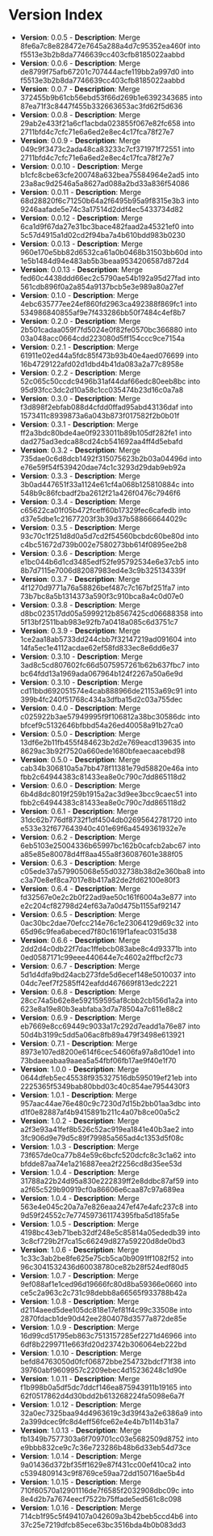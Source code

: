 # Version Index
- **Version**: 0.0.5 - **Description**: Merge 8fe6a7c8e828472e7645a288a4d7c95352ea460f into f5513e3b2b8da7746639cc403cfb8185022aabbd
- **Version**: 0.0.6 - **Description**: Merge de8799f75afb67201c707444acfe119bb2a997d0 into f5513e3b2b8da7746639cc403cfb8185022aabbd
- **Version**: 0.0.7 - **Description**: Merge 372455b9b61cb56ebd53f66d269b1e6392343685 into 87ea71f3c8447f455b332663653ac3fd62f5d636
- **Version**: 0.0.8 - **Description**: Merge 29ab2e433f21a6cf1acbda023855f067e82fc658 into 2711bfd4c7cfc71e6a6ed2e8ec4c17fca78f27e7
- **Version**: 0.0.9 - **Description**: Merge 049c9f3473c2ada48ca83233c7cf371971f72551 into 2711bfd4c7cfc71e6a6ed2e8ec4c17fca78f27e7
- **Version**: 0.0.10 - **Description**: Merge b1cfc8cbe63cfe200748a632bea75584964e2ad5 into 23a8ac9d2546a5a8627ad088a2bd33a836f54086
- **Version**: 0.0.11 - **Description**: Merge 68d28820f6c71250b64a2f6495b95a9f8315e3b3 into 9246aafade5e74c3a17514d2ddf4ec5433734d82
- **Version**: 0.0.12 - **Description**: Merge 6ca1d9f67da27e31bc3bace482faad2a45321ef0 into 5c57d4915a1d02cd2f94ba7a4b610bdd983b0230
- **Version**: 0.0.13 - **Description**: Merge 960e170e5bb82d6532ca61a0b0468b31503bb60d into 1e5b1484d94e483ab5b3beaa9534206587d872d4
- **Version**: 0.0.13 - **Description**: Merge fed60c4438ddd66ec2c5790ae54b192a95d27fad into 561cdb896f0a2a854a9137bcb5e3e989a80a27ef
- **Version**: 0.1.0 - **Description**: Merge 4ebc635777ee24ef860fd2963ca492388f869fc1 into 534986840855af9e7f433286bb50f7484c4ef8b7
- **Version**: 0.2.0 - **Description**: Merge 2b501cadaa059f7fd5024e0f82fe0570bc366880 into 03a048acc0664cdd223080d5ff154ccc9ce7154a
- **Version**: 0.2.1 - **Description**: Merge 61911e02ed44a5fdc85f473b93b40e4aed076699 into 16b4729122afd02d1dbd4b41da083a2a77c8958e
- **Version**: 0.2.2 - **Description**: Merge 52c065c50ccdc9496b31af44daf66edc80eeb8bc into 95d93fcc3dc2d10a58c1cc035474b23d16c0a7a8
- **Version**: 0.3.0 - **Description**: Merge f3d898f2ebfab088d4cfdd0ffad95abd43136daf into 1573411c8939873a6a043b873f017582f2b0b01f
- **Version**: 0.3.1 - **Description**: Merge ff2a3bdc80bde4ae0f9233011b89b105df282fe1 into dad275ad3edca88cd24cb541692aa4ff4d5ebafd
- **Version**: 0.3.2 - **Description**: Merge 735dae0c6d8dcb1492f315075623b2b03a04496d into e76e59f54f539420dae74c1c3293d29dab9eb92a
- **Version**: 0.3.3 - **Description**: Merge 3b0ad447651f33a1124e61cf4a068b125810884c into 548b9c86fcbadf2ba2612f21a426f0476c7946f6
- **Version**: 0.3.4 - **Description**: Merge c65622ca01f05b472fceff60b17329fec6cafedb into d37e5dbe1c21677203f3b39d37b588666644029c
- **Version**: 0.3.5 - **Description**: Merge 93c70c1f251d8d0a5d7cd2f54560bcbdc60be80d into c4bc51672d739b002e7580273bb614f0895ee2b8
- **Version**: 0.3.6 - **Description**: Merge e1bc044b6d1cd3485edf52fe95792534e6e37cb5 into 8b7d7115e7006d82087983ed4e3c9b325134339f
- **Version**: 0.3.7 - **Description**: Merge 4f1270d9771a76a58826bef487c7c167bf251fa7 into 73b7bc8a5b1314373a590f3c910bca8a4c0d07e0
- **Version**: 0.3.8 - **Description**: Merge d8bc023517dd05a5999212b8567425cd06688358 into 5f13bf2511bab983e92fb7a0418a085c6d3751c7
- **Version**: 0.3.9 - **Description**: Merge 1ce2aa18ab5733dd244cbb7f32147219ad091604 into 14fa5ec1e4112acdae62ef58fd833ec8e6dd6e37
- **Version**: 0.3.10 - **Description**: Merge 3ad8c5cd807602fc66d5075957261b62b637fbc7 into bc64fdd13a1969ada067964b124f2267a50a6e9d
- **Version**: 0.3.10 - **Description**: Merge cd11bbd692051574e4cab888966de21153a69c91 into 399b4fc240f51768c434a3dfba15d2c03a755dec
- **Version**: 0.4.0 - **Description**: Merge c025922b3ae57949995f9f106812a38bc30586dc into bfcef9c5132646bfbbd54a26ed40058a91b27ca0
- **Version**: 0.5.0 - **Description**: Merge 13df6e2b11fb455f484623b2d2e769eacd139635 into 8629ac3b92f7520a660ede1680bfeaecaacebd98
- **Version**: 0.5.0 - **Description**: Merge cab34b306810a5a7bb478f11381e79d58820e46a into fbb2c64944383c81433ea8e0c790c7dd865118d2
- **Version**: 0.6.0 - **Description**: Merge 6b4d8dc8019f259b1915a2ac3d9ee3bcc9caec51 into fbb2c64944383c81433ea8e0c790c7dd865118d2
- **Version**: 0.6.1 - **Description**: Merge 31dc62b776df8732f1df4504db02695642781720 into e533e32f677643940c401e69f6a4549361932e7e
- **Version**: 0.6.2 - **Description**: Merge 6eb5103e25004336b65997bc162b0cafcb2abc67 into a85e85e80078d4ff8aa455a8f36087601e388f05
- **Version**: 0.6.3 - **Description**: Merge c05ede37a579905068e55d032738b38d2e360ba8 into c3a70e8ef8ca7017e8b417a82de2fd62100e80f3
- **Version**: 0.6.4 - **Description**: Merge fd32567e0e2c2b0f22ad9ae50c161f6004a3e877 into e2c204cf82798d24ef63a7a0d475b1155af92147
- **Version**: 0.6.5 - **Description**: Merge 0ac30bc2dae70efcc214e76c1e23064129d69c32 into 65d96c9fea6abeced7f80c1619f1afeac0315d38
- **Version**: 0.6.6 - **Description**: Merge 2dd2d4c0db22f7dac1ffebcb083abe8c4d93371b into 0ed0587171c99eee440644e7c4602a2ffbcf2c73
- **Version**: 0.6.7 - **Description**: Merge 5d1d4dfa9bd24acb273fde5d6ecef148e5010037 into 04dc7eef7f2585ff42eafdd467669f813edc2221
- **Version**: 0.6.8 - **Description**: Merge 28cc74a5b62e8e592159595af8cbb2cb156d1a2a into 623e8a19e80b3eabfaba3d7a78504a7c611e88c2
- **Version**: 0.6.9 - **Description**: Merge eb7669e8cc69449c9033a17c292d7eadd1a76e87 into 50d4b3199c5dd5a06ac8fb89a479f3498e613921
- **Version**: 0.7.1 - **Description**: Merge 8973e107ed8200e614f6cec54606fa97a8d10de1 into 73bdaeeabaa9aaea5a54fbf06fb17ae9f40e1f70
- **Version**: 1.0.0 - **Description**: Merge 0644dfeb5ec45538f935327516db595019ef21eb into 2225365f5349bab80bbd03c40c854ae7954430f3
- **Version**: 1.0.1 - **Description**: Merge 957aac44ae76e480c9c7230d7d15b2bb01aa3dbc into d1f0e82887af4b9415891b211c4a07b8ce00a5c2
- **Version**: 1.0.2 - **Description**: Merge a2f3e93a41fef8b526c52ac919ea1841e40b3ae2 into 3fc906d9e79d5c89f79985a565ad4c1353d5f08c
- **Version**: 1.0.3 - **Description**: Merge 73f657de0ca77b84e59c6bcfc520dcfc8c3c1a62 into bfdde87aa74e1a216887eea2f2256cd8d35ee53d
- **Version**: 1.0.4 - **Description**: Merge 31788a22b24d95a830e222839ff2e8ddbc87af59 into a2f65c529b90919cf0a86606e6caa87c97a689ea
- **Version**: 1.0.4 - **Description**: Merge 563e4e045c20a7a7e826eaa247ef47e4afc237c8 into 9d59f24552c7e774597361174395fba5d185fa5e
- **Version**: 1.0.5 - **Description**: Merge 4198bc43eb71beb32df248e5c85814a05ededb39 into 3c8cf729b2f7ca15c66249d827a59220d8de0bd3
- **Version**: 1.0.6 - **Description**: Merge 1c33c3ab2be8fe625e75cb5ca0b9091ff1082f52 into 96c3041532436d60038780ce82b28f524edf80d5
- **Version**: 1.0.7 - **Description**: Merge 9ef088af1e1ced96d19666fc80d8ba59366e0660 into ce5c2a963c2c731c98debb8a66565f933788b42a
- **Version**: 1.0.8 - **Description**: Merge d2114aeed5dee105dc818e17ef81f4c99c33508e into 2870fdacb1de90d42ee2804078d3577a872de85e
- **Version**: 1.0.9 - **Description**: Merge 16d99cd51795eb863c7513157285ef2271d46966 into 6df8b2299711e663fd20d23742b306064eb222bd
- **Version**: 1.0.10 - **Description**: Merge befd84763050d0fcf06872bbe254732bdcf71f38 into 39760abf9609957c2209ebec4d15236248c1d90e
- **Version**: 1.0.11 - **Description**: Merge f1b998b0a5df5dc7ddcf146ea875943911b19165 into 62f0517862d4d30bdd2b613268224fa5098e6a7f
- **Version**: 1.0.12 - **Description**: Merge 32a0ec7325baa94d4963619c3d39f43a2e6386a9 into 2a399dcec9fc8d4eff56fce62e4e4b7b114b31a7
- **Version**: 1.0.13 - **Description**: Merge fb1349b7577303a6f709701cc03e5682509d8752 into e9bbb832ce9c7c36e723286b48b6d33eb54d73ce
- **Version**: 1.0.14 - **Description**: Merge 9a01436d372bf35ff1629e87f431cc00ef410ca2 into c5394809143c9f8769ce59aa72dd150716ae5b4d
- **Version**: 1.0.15 - **Description**: Merge 710f60570a12901116de7f6585f2032908dbc09c into 8e4d2b7a7674eecf7522b75ffade5ed561c8c098
- **Version**: 1.0.16 - **Description**: Merge 714cb1f95c5f494107a042609a3b42beb5ccd4b6 into 37c25e7219dfcb85ece63bc3516bda4b0b083dd3
